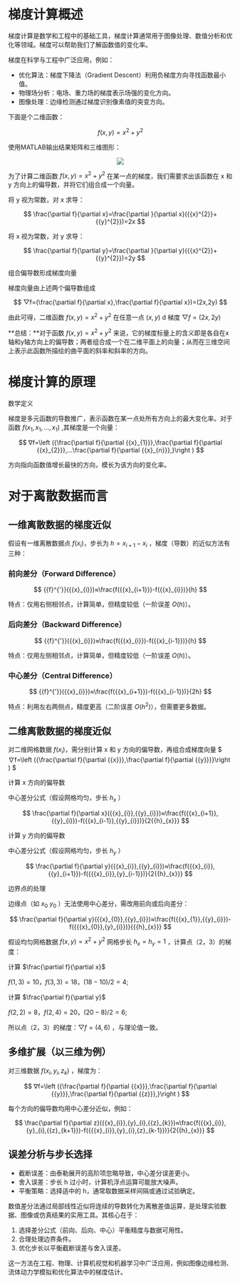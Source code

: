 
# 梯度计算概述


梯度计算是数学和工程中的基础工具，梯度计算通常用于图像处理、数值分析和优化等领域。梯度可以帮助我们了解函数值的变化率。


梯度在科学与工程中广泛应用，例如：

- 优化算法：梯度下降法（Gradient Descent）利用负梯度方向寻找函数最小值。
- 物理场分析：电场、重力场的梯度表示场强的变化方向。
- 图像处理：边缘检测通过梯度识别像素值的突变方向。

下面是个二维函数：

$$
f(x,y)={{x}^{2}}+{{y}^{2}}
$$


使用MATLAB输出结果矩阵和三维图形：

<div align="center"><img src="https://github.com/laneston/note/blob/main/00-img/Post-tensorjpg"></div>


为了计算二维函数 $f(x,y)={{x}^{2}}+{{y}^{2}}$ 在某一点的梯度，我们需要求出该函数在 x 和 y 方向上的偏导数，并将它们组合成一个向量。


将 y 视为常数，对 x 求导：

$$
\frac{\partial f}{\partial x}=\frac{\partial }{\partial x}({{x}^{2}}+{{y}^{2}})=2x
$$


将 x 视为常数，对 y 求导：


$$
\frac{\partial f}{\partial y}=\frac{\partial }{\partial y}({{x}^{2}}+{{y}^{2}})=2y
$$

组合偏导数形成梯度向量

梯度向量由上述两个偏导数组成

$$
▽f=(\frac{\partial f}{\partial x},\frac{\partial f}{\partial x})=(2x,2y)
$$


由此可得，二维函数 $f(x,y)={{x}^{2}}+{{y}^{2}}$ 在任意一点 $(x,y)$ d 梯度 $▽f=(2x,2y)$

**总结：**对于函数 $f(x,y)={{x}^{2}}+{{y}^{2}}$ 来说，它的梯度标量上的含义即是各自在x轴和y轴方向上的偏导数；两者组合成一个在二维平面上的向量；从而在三维空间上表示此函数所描绘的曲平面的斜率和斜率的方向。


# 梯度计算的原理

数学定义

梯度是多元函数的导数推广，表示函数在某一点处所有方向上的最大变化率。对于函数 $f({x}_{1},{x}_{1},...,{x}_{1})$ ,其梯度是一个向量：


$$
∇f=\left ({\frac{\partial f}{\partial {{x}_{1}}},\frac{\partial f}{\partial {{x}_{2}}},...\frac{\partial f}{\partial {{x}_{n}}},}\right )
$$


方向指向函数值增长最快的方向，模长为该方向的变化率。


# 对于离散数据而言

## 一维离散数据的梯度近似

假设有一维离散数据点 $f({x}_{i})$，步长为 $h={x}_{i+1}-{x}_{i}$ ，梯度（导数）的近似方法有三种：


### 前向差分（Forward Difference）

$$
{{f}^{'}}({{x}_{i}})≈\frac{f({{x}_{i+1}})-f({{x}_{i}})}{h}
$$

特点：仅用右侧相邻点，计算简单，但精度较低（一阶误差 $O(h)$）。

### 后向差分（Backward Difference）

$$
{{f}^{'}}({{x}_{i}})≈\frac{f({{x}_{i}})-f({{x}_{i-1}})}{h}
$$


特点：仅用左侧相邻点，计算简单，但精度较低（一阶误差 $O(h)$）。

### 中心差分（Central Difference）

$$
{{f}^{'}}({{x}_{i}})≈\frac{f({{x}_{i+1}})-f({{x}_{i-1}})}{2h}
$$

特点：利用左右两侧点，精度更高（二阶误差 $O({h}^{2})$），但需要更多数据。


## 二维离散数据的梯度近似

对二维网格数据 $f({x}_{i})$，需分别计算 x 和 y 方向的偏导数，再组合成梯度向量
$
∇f=\left ({\frac{\partial f}{\partial {{x}}},\frac{\partial f}{\partial {{y}}}}\right )
$

计算 x 方向的偏导数

中心差分公式（假设网格均匀，步长 ${h}_{x}$ ）

$$
\frac{\partial f}{\partial x}({{x}_{i}},{{y}_{i}})≈\frac{f({{x}_{i+1}},{{y}_{i}})-f({{x}_{i-1}},{{y}_{i}})}{2{{h}_{x}}}
$$



计算 y 方向的偏导数

中心差分公式（假设网格均匀，步长 ${h}_{y}$ ）

$$
\frac{\partial f}{\partial y}({{x}_{i}},{{y}_{i}})≈\frac{f({{x}_{i}},{{y}_{i+1}})-f({{{x}_{i}},{y}_{i-1}})}{2{{h}_{x}}}
$$


边界点的处理

边缘点（如 ${x}_{0}$ ${y}_{0}$ ）无法使用中心差分，需改用前向或后向差分：

$$
\frac{\partial f}{\partial y}({{x}_{0}},{{y}_{i}})≈\frac{f({{x}_{1}},{{y}_{i}})-f({{{x}_{0}},{y}_{i}})}{{{h}_{x}}}
$$



假设均匀网格数据 $f(x,y)={{x}^{2}}+{{y}^{2}}$ 网格步长 ${h}_{x}={h}_{y}=1$ ，计算点（2，3）的梯度：

计算
$\frac{\partial f}{\partial x}$

$f(1,3)=10$，$f(3,3)=18$，$(18-10)/2=4$;

计算
$\frac{\partial f}{\partial y}$

$f(2,2)=8$，$f(2,4)=20$，$(20-8)/2=6$;

所以点（2，3）的梯度：$▽f=(4,6)$ ，与理论值一致。






## 多维扩展（以三维为例）
 
对三维数据 $f({x}_{i},{y}_{i},{z}_{k})$ ，梯度为：

$$
∇f=\left ({\frac{\partial f}{\partial {{x}}},\frac{\partial f}{\partial {{y}}},\frac{\partial f}{\partial {{z}}},}\right )
$$


每个方向的偏导数均用中心差分近似，例如：


$$
\frac{\partial f}{\partial z}({{x}_{i}},{y}_{i},{{z}_{k}})≈\frac{f({{x}_{i}},{y}_{i},{{z}_{k+1}})-f({{{x}_{i}},{y}_{i},{z}_{k-1}})}{2{{h}_{x}}}
$$

## 误差分析与步长选择

- 截断误差：由泰勒展开的高阶项忽略导致，中心差分误差更小。
- 舍入误差：步长 h 过小时，计算机浮点运算可能放大噪声。
- 平衡策略：选择适中的 h，通常取数据采样间隔或通过试验确定。

数值差分法通过局部线性近似将连续的导数转化为离散差值运算，是处理实验数据、图像或仿真结果的实用工具。其核心在于：

1. 选择差分公式（前向、后向、中心）平衡精度与数据可用性。
2. 合理处理边界条件。
3. 优化步长以平衡截断误差与舍入误差。

这一方法在工程、物理、计算机视觉和机器学习中广泛应用，例如图像边缘检测、流体动力学模拟和优化算法中的梯度估计。




